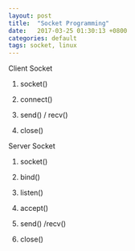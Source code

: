 ```yaml
---
layout: post
title:  "Socket Programming"
date:   2017-03-25 01:30:13 +0800
categories: default
tags: socket, linux 
---
```


Client Socket

1. socket()

2. connect()

3. send() / recv()

4. close()


Server Socket

1. socket()

2. bind()

3. listen()

4. accept()

5. send() /recv()

6. close()